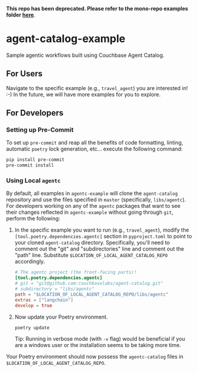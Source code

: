 **This repo has been deprecated. Please refer to the mono-repo examples folder [here](https://github.com/couchbaselabs/agent-catalog/tree/master/templates/agents/with_controlflow)**.

# agent-catalog-example

Sample agentic workflows built using Couchbase Agent Catalog.

## For Users

Navigate to the specific example (e.g., `travel_agent`) you are interested in! :-)
In the future, we will have more examples for you to explore.

## For Developers

### Setting up Pre-Commit

To set up `pre-commit` and reap all the benefits of code formatting, linting, automatic `poetry` lock generation, etc...
execute the following command:

```bash
pip install pre-commit
pre-commit install
```

### Using Local `agentc`

By default, all examples in `agentc-example` will clone the `agent-catalog` repository and use the files specified in
`master` (specifically, `libs/agentc`).
For developers working on any of the `agentc` packages that want to see their changes reflected in `agentc-example`
without going through `git`, perform the following:

1. In the specific example you want to run (e.g., `travel_agent`), modify the `[tool.poetry.dependencies.agentc]`
   section in `pyproject.toml` to point to your cloned `agent-catalog` directory.
   Specifically, you'll need to comment out the "git" and "subdirectories" line and comment out the "path" line.
   Substitute `$LOCATION_OF_LOCAL_AGENT_CATALOG_REPO` accordingly.
   ```toml
   # The agentc project (the front-facing parts)!
   [tool.poetry.dependencies.agentc]
   # git = "git@github.com:couchbaselabs/agent-catalog.git"
   # subdirectory = "libs/agentc"
   path = "$LOCATION_OF_LOCAL_AGENT_CATALOG_REPO/libs/agentc"
   extras = ["langchain"]
   develop = true
   ```
2. Now update your Poetry environment.
   ```bash
   poetry update
   ```
   Tip: Running in verbose mode (with `-v` flag) would be beneficial if you are a windows user or the installation seems to be taking more time.

Your Poetry environment should now possess the `agentc-catalog` files in `$LOCATION_OF_LOCAL_AGENT_CATALOG_REPO`.
